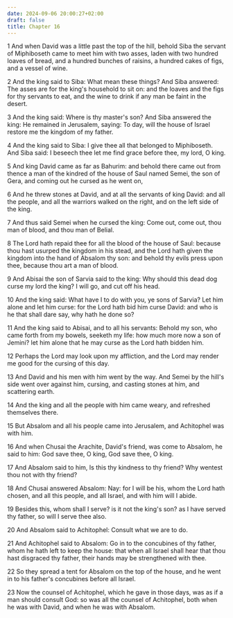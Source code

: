 ```yaml
---
date: 2024-09-06 20:00:27+02:00
draft: false
title: Chapter 16
---
```




1 And when David was a little past the top of the hill, behold Siba the servant of Miphiboseth came to meet him with two asses, laden with two hundred loaves of bread, and a hundred bunches of raisins, a hundred cakes of figs, and a vessel of wine.

2 And the king said to Siba: What mean these things? And Siba answered: The asses are for the king's household to sit on: and the loaves and the figs for thy servants to eat, and the wine to drink if any man be faint in the desert.

3 And the king said: Where is thy master's son? And Siba answered the king: He remained in Jerusalem, saying: To day, will the house of Israel restore me the kingdom of my father.

4 And the king said to Siba: I give thee all that belonged to Miphiboseth. And Siba said: I beseech thee let me find grace before thee, my lord, O king.

5 And king David came as far as Bahurim: and behold there came out from thence a man of the kindred of the house of Saul named Semei, the son of Gera, and coming out he cursed as he went on,

6 And he threw stones at David, and at all the servants of king David: and all the people, and all the warriors walked on the right, and on the left side of the king.

7 And thus said Semei when he cursed the king: Come out, come out, thou man of blood, and thou man of Belial.

8 The Lord hath repaid thee for all the blood of the house of Saul: because thou hast usurped the kingdom in his stead, and the Lord hath given the kingdom into the hand of Absalom thy son: and behold thy evils press upon thee, because thou art a man of blood.

9 And Abisai the son of Sarvia said to the king: Why should this dead dog curse my lord the king? I will go, and cut off his head.

10 And the king said: What have I to do with you, ye sons of Sarvia? Let him alone and let him curse: for the Lord hath bid him curse David: and who is he that shall dare say, why hath he done so?

11 And the king said to Abisai, and to all his servants: Behold my son, who came forth from my bowels, seeketh my life: how much more now a son of Jemini? let him alone that he may curse as the Lord hath bidden him.

12 Perhaps the Lord may look upon my affliction, and the Lord may render me good for the cursing of this day.

13 And David and his men with him went by the way. And Semei by the hill's side went over against him, cursing, and casting stones at him, and scattering earth.

14 And the king and all the people with him came weary, and refreshed themselves there.

15 But Absalom and all his people came into Jerusalem, and Achitophel was with him.

16 And when Chusai the Arachite, David's friend, was come to Absalom, he said to him: God save thee, O king, God save thee, O king.

17 And Absalom said to him, Is this thy kindness to thy friend? Why wentest thou not with thy friend?

18 And Chusai answered Absalom: Nay: for I will be his, whom the Lord hath chosen, and all this people, and all Israel, and with him will I abide.

19 Besides this, whom shall I serve? is it not the king's son? as I have served thy father, so will I serve thee also.

20 And Absalom said to Achitophel: Consult what we are to do.

21 And Achitophel said to Absalom: Go in to the concubines of thy father, whom he hath left to keep the house: that when all Israel shall hear that thou hast disgraced thy father, their hands may be strengthened with thee.

22 So they spread a tent for Absalom on the top of the house, and he went in to his father's concubines before all Israel.

23 Now the counsel of Achitophel, which he gave in those days, was as if a man should consult God: so was all the counsel of Achitophel, both when he was with David, and when he was with Absalom.


